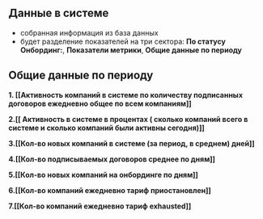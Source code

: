 ## Данные в системе 

- собранная информация из база данных
- будет разделение показателей на три сектора: **По статусу Онбординг:**, **Показатели метрики**, **Общие данные по периоду**

## Общие данные по периоду

**1. [[Активность компаний в системе по количеству подписанных договоров ежедневно общее по всем компаниям]]**

**2.[[ Активность в системе в процентах ( сколько компаний всего в системе и сколько компаний были активны сегодня)]]**

**3.[[Кол-во новых компаний в системе (за период, в среднем) дней]]**

**4.[[Кол-во подписываемых договоров среднее по дням]]**

**5.[[Кол-во новых компаний на онбординге по дням]]**

**6.[[Кол-во компаний ежедневно тариф приостановлен]]**

**7.[[Кол-во компаний ежедневно тариф exhausted]]**

